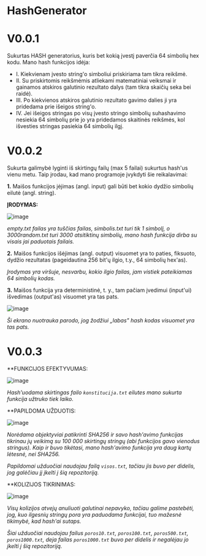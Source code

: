 # HashGenerator
# V0.0.1

Sukurtas HASH generatorius, kuris bet kokią įvestį paverčia 64 simbolių hex kodu.
Mano hash funkcijos idėja:
* I. Kiekvienam įvesto string'o simboliui priskiriama tam tikra reikšmė.
* II. Su priskirtomis reikšmėmis atliekami matematiniai veiksmai ir gainamos atskiros galutinio rezultato dalys (tam tikra skaičių seka bei raidė).
* III. Po kiekvienos atskiros galutinio rezultato gavimo dalies ji yra pridedama prie išeigos string'o.
* IV. Jei išeigos stringas po visų įvesto stringo simbolių suhashavimo nesiekia 64 simbolių prie jo yra pridedamos skaitinės reikšmės, kol išvesties stringas pasiekia 64 simbolių ilgį.

# V0.0.2

Sukurta galimybė lyginti iš skirtingų failų (max 5 failai) sukurtus hash'us vienu metu. 
Taip įrodau, kad mano programoje įvykdyti šie reikalavimai: 

**1.** Maišos funkcijos įėjimas (angl. input) gali būti bet kokio dydžio simbolių eilutė (angl. string).

**ĮRODYMAS:**

![image](https://user-images.githubusercontent.com/78842487/135724404-a697f8b5-c542-43b4-816f-314adb4fbc0b.png)

*empty.txt failas yra tuščias failas, simbolis.txt turi tik 1 simbolį, o 3000random.txt turi 3000 atsitiktinų simbolių, mano hash funkcija dirba su visais jai paduotais failais.*

**2.** Maišos funkcijos išėjimas (angl. output) visuomet yra to paties, fiksuoto, dydžio rezultatas (pageidautina 256 bit'ų ilgio, t.y., 64 simbolių hex'as).

*Įrodymas yra viršuje, nesvarbu, kokio ilgio failas, jam vistiek pateikiamas 64 simbolių kodas.*

**3.** Maišos funkcija yra deterministinė, t. y., tam pačiam įvedimui (input'ui) išvedimas (output'as) visuomet yra tas pats.

![image](https://user-images.githubusercontent.com/78842487/135724563-00668de9-095b-40e9-98aa-bc5df627f9d4.png)

*Ši ekrano nuotrauka parodo, jog žodžiui „labas" hash kodas visuomet yra tas pats.*

# V0.0.3

**FUNKCIJOS EFEKTYVUMAS:

![image](https://user-images.githubusercontent.com/78842487/136349847-9a4c8215-2dcc-456e-bffd-fdc6ba9caef3.png)

*Hash'uodama skirtingas failo `konstitucija.txt` eilutes mano sukurta funkcija užtruko tiek laiko.*

**PAPILDOMA UŽDUOTIS:

![image](https://user-images.githubusercontent.com/78842487/136349993-611ad1b2-7471-4e5b-85ad-854de70d751a.png)

*Norėdama objektyviai patikrinti SHA256 ir savo hash'avimo funkcijas tikrinau jų veikimą su 100 000 skirtingų stringų (abi funkcijos gavo vienodus stringus).*
*Kaip ir buvo tikėtasi, mano hash'avimo funkcija yra daug kartų lėtesnė, nei SHA256.*

*Papildomai užduočiai naudojau failą `visos.txt`, tačiau jis buvo per didelis, jog galėčiau jį įkelti į šią repozitoriją.*

**KOLIZIJOS TIKRINIMAS:

![image](https://user-images.githubusercontent.com/78842487/136350387-e4ecc2ce-5b21-40ec-9663-e94303abebbf.png)

*Visų kolizijos atvejų anuliuoti galutinai nepavyko, tačiau galime pastebėti, jog, kuo ilgesnių stringų pora yra paduodama funkcijai, tuo mažesnė tikimybė, kad hash'ai sutaps.*

*Šiai užduočiai naudojau failus `poros10.txt`, `poros100.txt`, `poros500.txt`, `poros1000.txt`, deja failas `poros1000.txt` buvo per didelis ir negalėjau jo įkelti į šią repozitoriją.*
